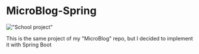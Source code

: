 # MicroBlog-Spring

!["School project"](https://img.shields.io/badge/Project%type-school-important?style=for-the-badge)


This is the same project of my "MicroBlog" repo, but I decided to implement it with Spring Boot
